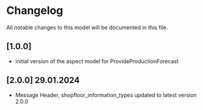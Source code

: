 # Changelog

All notable changes to this model will be documented in this file.

## [1.0.0]

- initial version of the aspect model for ProvideProductionForecast

## [2.0.0] 29.01.2024

- Message Header, shopfloor_information_types updated to latest version 2.0.0